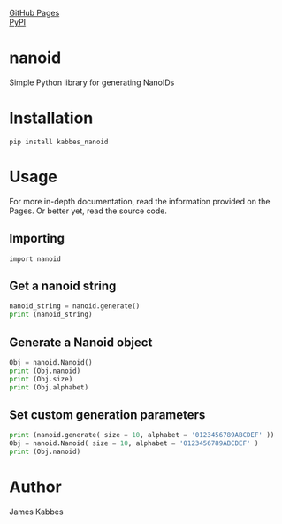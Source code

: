 [GitHub Pages](https://jameskabbes.github.io/nanoid)<br>
[PyPI](https://pypi.org/project/kabbes-nanoid)

# nanoid
Simple Python library for generating NanoIDs

# Installation
`pip install kabbes_nanoid`

# Usage
For more in-depth documentation, read the information provided on the Pages. Or better yet, read the source code.

## Importing
`import nanoid`

## Get a nanoid string
```python
nanoid_string = nanoid.generate()
print (nanoid_string)
```

## Generate a Nanoid object
```python
Obj = nanoid.Nanoid()
print (Obj.nanoid)
print (Obj.size)
print (Obj.alphabet)
```

## Set custom generation parameters
```python
print (nanoid.generate( size = 10, alphabet = '0123456789ABCDEF' ))
Obj = nanoid.Nanoid( size = 10, alphabet = '0123456789ABCDEF' )
print (Obj.nanoid)
```

# Author
James Kabbes


